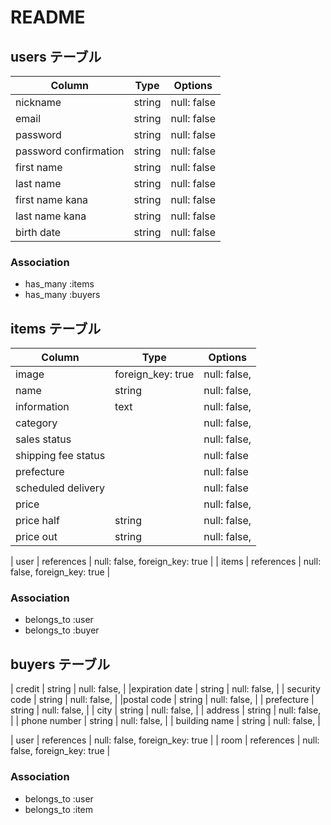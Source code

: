 # README

## users テーブル

| Column   | Type   | Options                 |
| -------- | ------ | -----------             |
| nickname | string | null: false             |
| email    | string | null: false             |
| password | string | null: false             |
| password confirmation | string | null: false|
|first name| string | null: false             |
|last name | string | null: false             |
| first name kana       | string | null: false|  
|  last name kana       | string | null: false|  
|birth date| string |              null: false|

### Association

- has_many :items
- has_many :buyers


## items テーブル

| Column     | Type       | Options             |
| ------     | ---------- | ------------        |
| image      | foreign_key: true | null: false, |
| name       | string     | null: false,        |
|information | text       | null: false,        |
|  category  |            | null: false,        |     
|sales status|            | null: false,        |
| shipping fee status |   | null: false         |
| prefecture |            | null: false         |
| scheduled delivery  |   | null: false         |
| price      |            | null: false,        |
| price half | string     | null: false,        |
| price out  | string     | null: false,        |

| user   | references | null: false, foreign_key: true |
| items  | references | null: false, foreign_key: true |

### Association

- belongs_to :user
- belongs_to :buyer

##  buyers テーブル

| credit         | string     | null: false,        |
|expiration date | string     | null: false,        |
| security code  | string     | null: false,        |
|postal code     | string     | null: false,        |
| prefecture     | string     | null: false,        |
| city           | string     | null: false,        |
| address        | string     | null: false,        |
| phone number   | string     | null: false,        |
| building name  | string     | null: false,        |

| user   | references | null: false, foreign_key: true |
| room   | references | null: false, foreign_key: true |

### Association

- belongs_to :user
- belongs_to :item


<!-- 
| token       | string     | null: false,        |
| postal code | string     | null: false,        |
| Prefecture  | string     | null: false,        |
| City        | string     | null: false,        |
| Addresses   | string     | null: false,        |
| token       | string     | null: false,        |
|building name| string     | null: false,        |
|phone number | string     | null: false,        | -->
